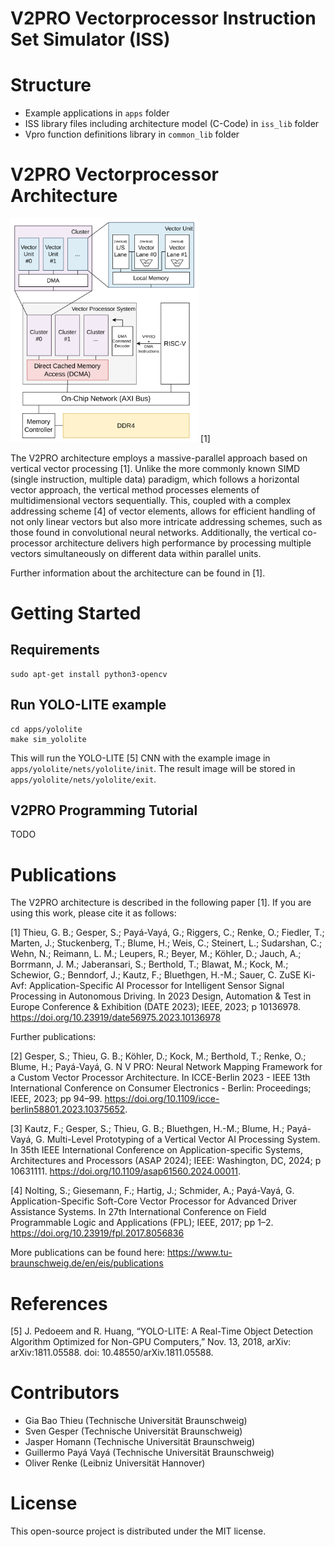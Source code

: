 # V2PRO Vectorprocessor Instruction Set Simulator (ISS)

# Structure
- Example applications in `apps` folder
- ISS library files including architecture model (C-Code) in `iss_lib` folder
- Vpro function definitions library in `common_lib` folder

# V2PRO Vectorprocessor Architecture
<img src="doc/images/v2pro_overview.png" alt="V2PRO Overview" width="300" />
[1]

The V2PRO architecture employs a massive-parallel approach based on vertical vector processing [1]. Unlike the more commonly known SIMD (single instruction, multiple data) paradigm, which follows a horizontal vector approach, the vertical method processes elements of multidimensional vectors sequentially. This, coupled with a complex addressing scheme [4] of vector elements, allows for efficient handling of not only linear vectors but also more intricate addressing schemes, such as those found in convolutional neural networks. Additionally, the vertical co-processor architecture delivers high performance by processing multiple vectors simultaneously on different data within parallel units.

Further information about the architecture can be found in [1].


# Getting Started
## Requirements
```
sudo apt-get install python3-opencv
```

## Run YOLO-LITE example
```
cd apps/yololite
make sim_yololite
```
This will run the YOLO-LITE [5] CNN with the example image in ```apps/yololite/nets/yololite/init```. 
The result image will be stored in ```apps/yololite/nets/yololite/exit```.

## V2PRO Programming Tutorial
TODO

# Publications
The V2PRO architecture is described in the following paper [1]. If you are using this work, please cite it as follows:

[1] Thieu, G. B.; Gesper, S.; Payá-Vayá, G.; Riggers, C.; Renke, O.; Fiedler, T.; Marten, J.; Stuckenberg, T.; Blume, H.; Weis, C.; Steinert, L.; Sudarshan, C.; Wehn, N.; Reimann, L. M.; Leupers, R.; Beyer, M.; Köhler, D.; Jauch, A.; Borrmann, J. M.; Jaberansari, S.; Berthold, T.; Blawat, M.; Kock, M.; Schewior, G.; Benndorf, J.; Kautz, F.; Bluethgen, H.-M.; Sauer, C. ZuSE Ki-Avf: Application-Specific AI Processor for Intelligent Sensor Signal Processing in Autonomous Driving. In 2023 Design, Automation & Test in Europe Conference & Exhibition (DATE 2023); IEEE, 2023; p 10136978. https://doi.org/10.23919/date56975.2023.10136978

Further publications:

[2] Gesper, S.; Thieu, G. B.; Köhler, D.; Kock, M.; Berthold, T.; Renke, O.; Blume, H.; Payá-Vayá, G. N V PRO: Neural Network Mapping Framework for a Custom Vector Processor Architecture. In ICCE-Berlin 2023 - IEEE 13th International Conference on Consumer Electronics - Berlin: Proceedings; IEEE, 2023; pp 94–99. https://doi.org/10.1109/icce-berlin58801.2023.10375652.

[3] Kautz, F.; Gesper, S.; Thieu, G. B.; Bluethgen, H.-M.; Blume, H.; Payá-Vayá, G. Multi-Level Prototyping of a Vertical Vector AI Processing System. In 35th IEEE International Conference on Application-specific Systems, Architectures and Processors (ASAP 2024); IEEE: Washington, DC, 2024; p 10631111. https://doi.org/10.1109/asap61560.2024.00011.

[4] Nolting, S.; Giesemann, F.; Hartig, J.; Schmider, A.; Payá-Vayá, G. Application-Specific Soft-Core Vector Processor for Advanced Driver Assistance Systems. In 27th International Conference on Field Programmable Logic and Applications (FPL); IEEE, 2017; pp 1–2. https://doi.org/10.23919/fpl.2017.8056836

More publications can be found here: https://www.tu-braunschweig.de/en/eis/publications

# References
[5] J. Pedoeem and R. Huang, “YOLO-LITE: A Real-Time Object Detection Algorithm Optimized for Non-GPU Computers,” Nov. 13, 2018, arXiv: arXiv:1811.05588. doi: 10.48550/arXiv.1811.05588.

# Contributors
* Gia Bao Thieu (Technische Universität Braunschweig)
* Sven Gesper (Technische Universität Braunschweig)
* Jasper Homann (Technische Universität Braunschweig)
* Guillermo Payá Vayá (Technische Universität Braunschweig)
* Oliver Renke (Leibniz Universität Hannover)

# License
This open-source project is distributed under the MIT license.
